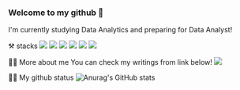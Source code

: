 ### Welcome to my github 👋

I'm currently studying Data Analytics and preparing for Data Analyst!

⚒️ stacks
<img src="https://img.shields.io/badge/Python-3776AB?style=flat-square&logo=Python&logoColor=white"> <img src="https://img.shields.io/badge/PyTorch-EE4C2C?style=flat-square&logo=PyTorch&logoColor=white"> <img src="https://img.shields.io/badge/MySQL-4479A1?style=flat-square&logo=MySQL&logoColor=white"/> 
<img src="https://img.shields.io/badge/scikit-learn-F7931E?style=flat-square&logo=scikit-learn&logoColor=white"/> <img src="https://img.shields.io/badge/pandas-150458?style=flat-square&logo=pandas&logoColor=white"/> <img src="https://img.shields.io/badge/NumPy-013243?style=flat-square&logo=NumPy&logoColor=white"/>

👨‍⚖️ More about me
You can check my writings from link below!
<img src="https://img.shields.io/badge/Velog-20C997?style=flat-square&logo=Velog&logoColor=white">

👨‍💻 My github status
![Anurag's GitHub stats](https://github-readme-stats.vercel.app/api?username=owenchoi96&show_icons=true&theme=radical)
